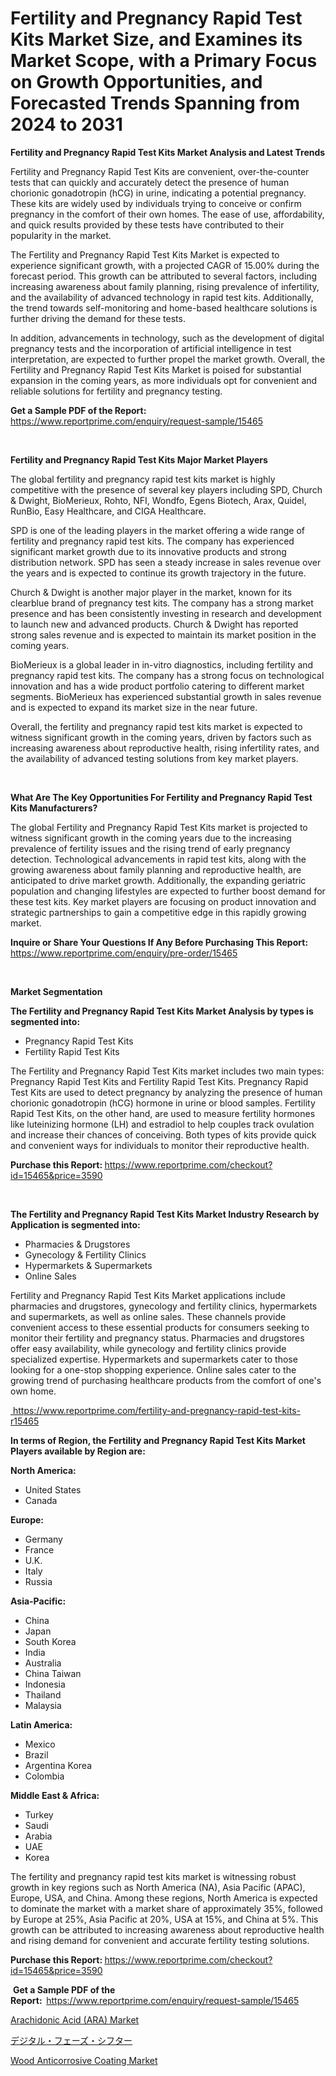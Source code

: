 <p><h1>Fertility and Pregnancy Rapid Test Kits Market Size, and Examines its Market Scope, with a Primary Focus on Growth Opportunities, and Forecasted Trends Spanning from 2024 to 2031</h1></p><p><strong>Fertility and Pregnancy Rapid Test Kits Market Analysis and Latest Trends</strong></p>
<p><p>Fertility and Pregnancy Rapid Test Kits are convenient, over-the-counter tests that can quickly and accurately detect the presence of human chorionic gonadotropin (hCG) in urine, indicating a potential pregnancy. These kits are widely used by individuals trying to conceive or confirm pregnancy in the comfort of their own homes. The ease of use, affordability, and quick results provided by these tests have contributed to their popularity in the market.</p><p>The Fertility and Pregnancy Rapid Test Kits Market is expected to experience significant growth, with a projected CAGR of 15.00% during the forecast period. This growth can be attributed to several factors, including increasing awareness about family planning, rising prevalence of infertility, and the availability of advanced technology in rapid test kits. Additionally, the trend towards self-monitoring and home-based healthcare solutions is further driving the demand for these tests.</p><p>In addition, advancements in technology, such as the development of digital pregnancy tests and the incorporation of artificial intelligence in test interpretation, are expected to further propel the market growth. Overall, the Fertility and Pregnancy Rapid Test Kits Market is poised for substantial expansion in the coming years, as more individuals opt for convenient and reliable solutions for fertility and pregnancy testing.</p></p>
<p><strong>Get a Sample PDF of the Report:&nbsp;</strong> <a href="https://www.reportprime.com/enquiry/request-sample/15465">https://www.reportprime.com/enquiry/request-sample/15465</a></p>
<p>&nbsp;</p>
<p><strong>Fertility and Pregnancy Rapid Test Kits Major Market Players</strong></p>
<p><p>The global fertility and pregnancy rapid test kits market is highly competitive with the presence of several key players including SPD, Church & Dwight, BioMerieux, Rohto, NFI, Wondfo, Egens Biotech, Arax, Quidel, RunBio, Easy Healthcare, and CIGA Healthcare.</p><p>SPD is one of the leading players in the market offering a wide range of fertility and pregnancy rapid test kits. The company has experienced significant market growth due to its innovative products and strong distribution network. SPD has seen a steady increase in sales revenue over the years and is expected to continue its growth trajectory in the future.</p><p>Church & Dwight is another major player in the market, known for its clearblue brand of pregnancy test kits. The company has a strong market presence and has been consistently investing in research and development to launch new and advanced products. Church & Dwight has reported strong sales revenue and is expected to maintain its market position in the coming years.</p><p>BioMerieux is a global leader in in-vitro diagnostics, including fertility and pregnancy rapid test kits. The company has a strong focus on technological innovation and has a wide product portfolio catering to different market segments. BioMerieux has experienced substantial growth in sales revenue and is expected to expand its market size in the near future.</p><p>Overall, the fertility and pregnancy rapid test kits market is expected to witness significant growth in the coming years, driven by factors such as increasing awareness about reproductive health, rising infertility rates, and the availability of advanced testing solutions from key market players.</p></p>
<p>&nbsp;</p>
<p><strong>What Are The Key Opportunities For Fertility and Pregnancy Rapid Test Kits Manufacturers?</strong></p>
<p><p>The global Fertility and Pregnancy Rapid Test Kits market is projected to witness significant growth in the coming years due to the increasing prevalence of fertility issues and the rising trend of early pregnancy detection. Technological advancements in rapid test kits, along with the growing awareness about family planning and reproductive health, are anticipated to drive market growth. Additionally, the expanding geriatric population and changing lifestyles are expected to further boost demand for these test kits. Key market players are focusing on product innovation and strategic partnerships to gain a competitive edge in this rapidly growing market.</p></p>
<p><strong>Inquire or Share Your Questions If Any Before Purchasing This Report:</strong> <a href="https://www.reportprime.com/enquiry/pre-order/15465">https://www.reportprime.com/enquiry/pre-order/15465</a></p>
<p>&nbsp;</p>
<p><strong>Market Segmentation</strong></p>
<p><strong>The Fertility and Pregnancy Rapid Test Kits Market Analysis by types is segmented into:</strong></p>
<p><ul><li>Pregnancy Rapid Test Kits</li><li>Fertility Rapid Test Kits</li></ul></p>
<p><p>The Fertility and Pregnancy Rapid Test Kits market includes two main types: Pregnancy Rapid Test Kits and Fertility Rapid Test Kits. Pregnancy Rapid Test Kits are used to detect pregnancy by analyzing the presence of human chorionic gonadotropin (hCG) hormone in urine or blood samples. Fertility Rapid Test Kits, on the other hand, are used to measure fertility hormones like luteinizing hormone (LH) and estradiol to help couples track ovulation and increase their chances of conceiving. Both types of kits provide quick and convenient ways for individuals to monitor their reproductive health.</p></p>
<p><strong>Purchase this Report:&nbsp;</strong><a href="https://www.reportprime.com/checkout?id=15465&price=3590">https://www.reportprime.com/checkout?id=15465&price=3590</a></p>
<p>&nbsp;</p>
<p><strong>The Fertility and Pregnancy Rapid Test Kits Market Industry Research by Application is segmented into:</strong></p>
<p><ul><li>Pharmacies & Drugstores</li><li>Gynecology & Fertility Clinics</li><li>Hypermarkets & Supermarkets</li><li>Online Sales</li></ul></p>
<p><p>Fertility and Pregnancy Rapid Test Kits Market applications include pharmacies and drugstores, gynecology and fertility clinics, hypermarkets and supermarkets, as well as online sales. These channels provide convenient access to these essential products for consumers seeking to monitor their fertility and pregnancy status. Pharmacies and drugstores offer easy availability, while gynecology and fertility clinics provide specialized expertise. Hypermarkets and supermarkets cater to those looking for a one-stop shopping experience. Online sales cater to the growing trend of purchasing healthcare products from the comfort of one's own home.</p></p>
<p><a href="https://www.reportprime.com/fertility-and-pregnancy-rapid-test-kits-r15465">&nbsp;https://www.reportprime.com/fertility-and-pregnancy-rapid-test-kits-r15465</a></p>
<p><strong>In terms of Region, the Fertility and Pregnancy Rapid Test Kits Market Players available by Region are:</strong></p>
<p>
    <p> <strong> North America: </strong>
        <ul>
            <li>United States</li>
            <li>Canada</li>
        </ul>
        </p> 
    <p> <strong> Europe: </strong>
        <ul>
            <li>Germany</li>
            <li>France</li>
            <li>U.K.</li>
            <li>Italy</li>
            <li>Russia</li>
        </ul>
        </p> 
    <p> <strong> Asia-Pacific: </strong>
        <ul>
            <li>China</li>
            <li>Japan</li>
            <li>South Korea</li>
            <li>India</li>
            <li>Australia</li>
            <li>China Taiwan</li>
            <li>Indonesia</li>
            <li>Thailand</li>
            <li>Malaysia</li>
        </ul>
        </p> 
    <p> <strong> Latin America: </strong>
        <ul>
            <li>Mexico</li>
            <li>Brazil</li>
            <li>Argentina Korea</li>
            <li>Colombia</li>
        </ul>
        </p> 
    <p> <strong> Middle East & Africa: </strong>
        <ul>
            <li>Turkey</li>
            <li>Saudi</li>
            <li>Arabia</li>
            <li>UAE</li>
            <li>Korea</li>
        </ul>
    </p>
    </p>
<p><p>The fertility and pregnancy rapid test kits market is witnessing robust growth in key regions such as North America (NA), Asia Pacific (APAC), Europe, USA, and China. Among these regions, North America is expected to dominate the market with a market share of approximately 35%, followed by Europe at 25%, Asia Pacific at 20%, USA at 15%, and China at 5%. This growth can be attributed to increasing awareness about reproductive health and rising demand for convenient and accurate fertility testing solutions.</p></p>
<p><strong>Purchase this Report: </strong><a href="https://www.reportprime.com/checkout?id=15465&price=3590">https://www.reportprime.com/checkout?id=15465&price=3590</a></p>
<p>&nbsp;<strong>Get a Sample PDF of the Report:&nbsp;&nbsp;</strong><a href="https://www.reportprime.com/enquiry/request-sample/15465">https://www.reportprime.com/enquiry/request-sample/15465</a></p>
<p><strong></strong></p>
<p><p><a href="https://www.linkedin.com/pulse/arachidonic-acid-ara-market-size-trends-growth-outlook-forecasted-zyvje?trackingId=WtX9OjFmfPIU07Eelao8ow%3D%3D">Arachidonic Acid (ARA) Market</a></p><p><a href="https://medium.com/@fabianhoncescu2022/%E6%AC%A1%E3%81%AE%E6%96%87%E7%AB%A0%E3%82%92%E6%97%A5%E6%9C%AC%E8%AA%9E%E3%81%AB%E7%BF%BB%E8%A8%B3%E3%81%97%E3%81%BE%E3%81%99-2024%E5%B9%B4%E3%81%8B%E3%82%892031%E5%B9%B4%E3%81%BE%E3%81%A7%E3%81%AE%E4%BA%88%E6%B8%AC%E3%81%95%E3%82%8C%E3%82%8B%E3%83%87%E3%82%B8%E3%82%BF%E3%83%AB%E4%BD%8D%E7%9B%B8%E3%82%B7%E3%83%95%E3%82%BF%E3%83%BC%E5%B8%82%E5%A0%B4%E3%81%AE%E3%83%88%E3%83%AC%E3%83%B3%E3%83%89%E3%81%A8%E5%B8%82%E5%A0%B4%E5%88%86%E6%9E%90-04abbb71c2f9">デジタル・フェーズ・シフター</a></p><p><a href="https://www.linkedin.com/pulse/wood-anticorrosive-coating-market-furnish-information-i2lle?trackingId=E9pWwgsPfaNO1XMPV9vXBg%3D%3D">Wood Anticorrosive Coating Market</a></p></p>